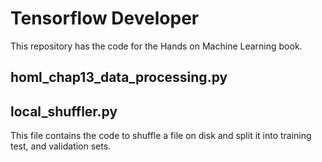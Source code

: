 # Tensorflow Developer
This repository has the code for the Hands on Machine Learning book.


## homl_chap13_data_processing.py

## local_shuffler.py
This file contains the code to shuffle a file on disk and split it into training
test, and validation sets.  
